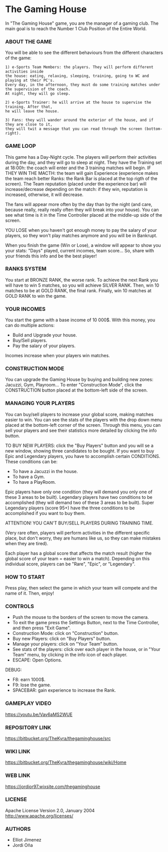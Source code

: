 ﻿# The Gaming House #

In "The Gaming House" game, you are the manager of a gaming club. The main goal is to reach the Number 1 
Club Position of the Entire World.

### ABOUT THE GAME ###

You will be able to see the different behaviours from the different characters
of the game:

	1) e-Sports Team Members: the players. They will perform different activities inside 
	the house: eating, relaxing, sleeping, training, going to WC and playing at their PC's. 
	Every day, in the afternoon, they must do some training matches under the supervision of the coach. 
	At night, they will go sleep.
	
	2) e-Sports Trainer: he will arrive at the house to supervise the training. After that, 
	he will leave the house.
	
	3) Fans: they will wander around the exterior of the house, and if they are close to it, 
	they will twit a message that you can read through the screen (bottom-right).

### GAME LOOP ###

This game has a Day-Night cycle. The players will perform their activities during the day, and they will go to sleep at night.
They have the Training set at 18:00h: the coach will enter and the 3 training matches will begin.
IF THEY WIN THE MACTH: the team will gain Experience (experience makes the team reach better Ranks: the Rank Bar is placed at the top rigth of the screen).
The Team reputation (placed under the experience bar) will increase/decrease depending on the match: 
if they win, reputation is increased, otherwise, it will decrease.

The fans will appear more often by the day than by the night (and care, because really, really really often they will break into your house).
You can see what time is it in the Time Controller placed at the middle-up side of the screen.

YOU LOSE when you haven't got enough money to pay the salary of your players, so they won't play matches anymore and you will be in Bankrupt.

When you finish the game (Win or Lose), a window will appear to show you your stats: "Days" played, current incomes, team score... So, share with your friends
this info and be the best player!

### RANKS SYSTEM ###

You start at BRONZE RANK, the worse rank.
To achieve the next Rank you will have to win 5 matches, so you will achieve SILVER RANK.
Then, win 10 matches to be at GOLD RANK, the final rank. 
Finally, win 10 matches at GOLD RANK to win the game.

### YOUR INCOMES ###

You start the game with a base income of 10 000$. With this money, you can do multiple actions:
- Build and Upgrade your house.
- Buy/Sell players.
- Pay the salary of your players.

Incomes increase when your players win matches.

### CONSTRUCTION MODE ###

You can upgrade the Gaming House by buying and building new zones: Jacuzzi, Gym, Playroom... 
To enter "Construction Mode", click the CONSTRUCTION button placed at the bottom-left side of the screen.

### MANAGING YOUR PLAYERS ###

You can buy/sell players to increase your global score, making matches easier to win. You can see the stats of the players
with the drop down menu placed at the bottom-left corner of the screen. Through this menu, you can sell your players and see
their statistics more detailed by clicking the info button.

TO BUY NEW PLAYERS: click the "Buy Players" button and you will se a new window, showing three candidates to be bought.
If you want to buy Epic and Legendary players, you have to accomplish certain CONDITIONS. 
These conditions can be:

 - To have a Jacuzzi in the house.
 - To have a Gym.
 - To have a PlayRoom.

Epic players have only one condition (they will demand you only one of these 3 areas to be built).
Legendary players have two conditions to be accomplished (they will demand two of these 3 areas to be built).
Super Legendary players (score 95+) have the three conditions to be accomplished if you want to buy them.

ATTENTION! YOU CAN'T BUY/SELL PLAYERS DURING TRAINING TIME.

(Very rare often, players will perform activities in the different specific place, but don't worry, they are humans like us, 
so they can make mistakes when they are tired).

Each player has a global score that affects the match result (higher the global score of your team = easier to win a match).
Depending on this individual score, players can be "Rare", "Epic", or "Legendary".

### HOW TO START ###

Press play, then select the game in which your team will compete and the name of it.
Then, enjoy!

### CONTROLS ###

- Push the mouse to the borders of the screen to move the camera.
- To exit the game press the Settings Button, next to the Time Controller, and then press "Exit Game".
- Construction Mode: click on "Construction" button.
- Buy new Players: click on "Buy Players" button.
- Manage your players: click on "Your Team" button.
- See stats of the players: click over each player in the house, or in "Your Team" menu, by clicking in the info icon
  of each player. 
- ESCAPE: Open Options.

DEBUG:

 - F8: earn 1000$.
 - F9: lose the game.
 - SPACEBAR: gain experience to increase the Rank.

### GAMEPLAY VIDEO ### 

https://youtu.be/Vav6aMS2WUE

### REPOSITORY LINK ###

https://bitbucket.org/TheKyra/thegaminghouse/src

### WIKI LINK ###

https://bitbucket.org/TheKyra/thegaminghouse/wiki/Home

### WEB LINK ###

https://jordior97.wixsite.com/thegaminghouse

### LICENSE ###

Apache License
Version 2.0, January 2004
http://www.apache.org/licenses/

### AUTHORS ###

- Elliot Jimenez
- Jordi Oña